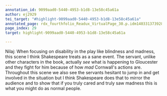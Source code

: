 ```yaml
---
annotation_id: 9099aad0-5440-4953-b1d8-13e58c45a61a
author: ej2929
tei_target: "#highlight-9099aad0-5440-4953-b1d8-13e58c45a61a"
annotated_page: rdx_fourthfolio_Readux_VirtualPage_30.p.idm140331373928192
page_index: 29
target: highlight-9099aad0-5440-4953-b1d8-13e58c45a61a

---
```

Nilaj: When focusing on disability in the play like blindness and madness, this scene I think Shakespeare treats as a sane event. The servant, unlike other characters in the book, actually *see* what is happening to Gloucester and they fight for him because of how *mad* Cornwall's actions are. Throughout this scene we also see the servants hesitant to jump in and get involved in the situation but I think Shakespeare does that to mirror the audience and to show that if you truly cared and truly saw madness this is what you might do as normal people. 